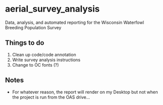 # aerial_survey_analysis
Data, analysis, and automated reporting for the Wisconsin Waterfowl Breeding Population Survey

## Things to do

1. Clean up code/code annotation
2. Write survey analysis instructions
3. Change to OC fonts (?)

## Notes

- For whatever reason, the report will render on my Desktop but not when the project is run from the OAS drive...
